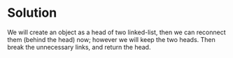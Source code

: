# Solution
We will create an object as a head of two linked-list, then we can reconnect them (behind the head) now; however we will keep the two heads.
Then break the unnecessary links, and return the head.
